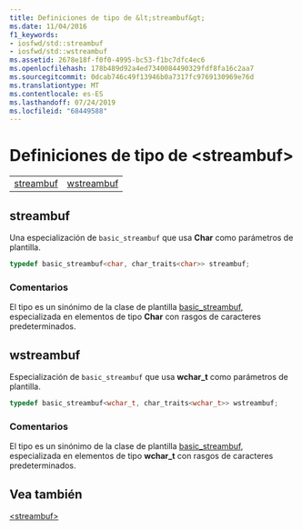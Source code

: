 ```yaml
---
title: Definiciones de tipo de &lt;streambuf&gt;
ms.date: 11/04/2016
f1_keywords:
- iosfwd/std::streambuf
- iosfwd/std::wstreambuf
ms.assetid: 2678e18f-f0f0-4995-bc53-f1bc7dfc4ec6
ms.openlocfilehash: 178b489d92a4ed7340084490329fdf8fa16c2aa7
ms.sourcegitcommit: 0dcab746c49f13946b0a7317fc9769130969e76d
ms.translationtype: MT
ms.contentlocale: es-ES
ms.lasthandoff: 07/24/2019
ms.locfileid: "68449588"
---
```

# <a name="ltstreambufgt-typedefs"></a>Definiciones de tipo de &lt;streambuf&gt;

|||
|-|-|
|[streambuf](#streambuf)|[wstreambuf](#wstreambuf)|

## <a name="streambuf"></a>  streambuf

Una especialización de `basic_streambuf` que usa **Char** como parámetros de plantilla.

```cpp
typedef basic_streambuf<char, char_traits<char>> streambuf;
```

### <a name="remarks"></a>Comentarios

El tipo es un sinónimo de la clase de plantilla [basic_streambuf](../standard-library/basic-streambuf-class.md), especializada en elementos de tipo **Char** con rasgos de caracteres predeterminados.

## <a name="wstreambuf"></a>  wstreambuf

Especialización de `basic_streambuf` que usa **wchar_t** como parámetros de plantilla.

```cpp
typedef basic_streambuf<wchar_t, char_traits<wchar_t>> wstreambuf;
```

### <a name="remarks"></a>Comentarios

El tipo es un sinónimo de la clase de plantilla [basic_streambuf](../standard-library/basic-streambuf-class.md), especializada en elementos de tipo **wchar_t** con rasgos de caracteres predeterminados.

## <a name="see-also"></a>Vea también

[\<streambuf>](../standard-library/streambuf.md)
